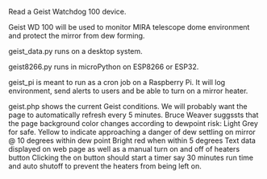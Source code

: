 Read a Geist Watchdog 100 device.

Geist WD 100 will be used to monitor MIRA telescope dome environment and protect
the mirror from dew forming.

geist_data.py runs on a desktop system.

geist8266.py runs in microPython on ESP8266 or ESP32.

geist_pi is meant to run as a cron job on a Raspberry Pi. It will log environment,
send alerts to users and be able to turn on a mirror heater.

geist.php shows the current Geist conditions. We will probably want the page to automatically refresh
every 5 minutes. Bruce Weaver suggssts that the page background color changes according to dewpoint risk:
Light Grey for safe.
Yellow to indicate approaching a danger of dew settling on mirror @ 10 degrees within dew point
Bright red when within 5 degrees
Text data displayed on web page as well as a manual turn on and off of heaters button
Clicking the on button should start a timer say 30 minutes run time
and auto shutoff to prevent the heaters from being left on.
